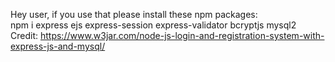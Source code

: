 Hey user, if you use that please install these npm packages: <br>
npm i express ejs express-session express-validator bcryptjs mysql2 <br>
Credit: https://www.w3jar.com/node-js-login-and-registration-system-with-express-js-and-mysql/
